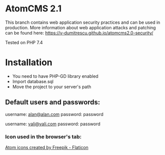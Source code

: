 AtomCMS 2.1
=========================

This branch contains web application security practices and can be used in production.
More information about web application attacks and patching can be found here: https://v-dumitrescu.github.io/atomcms2.0-security/

Tested on PHP 7.4

# Installation
 - You need to have PHP-GD library enabled
 - Import database.sql
 - Move the project to your server's path

## Default users and passwords:
username: alan@alan.com
password: password

username: vali@vali.com
password: password

### Icon used in the browser's tab:
<a href="https://www.flaticon.com/free-icons/atom" title="atom icons">Atom icons created by Freepik - Flaticon</a>
